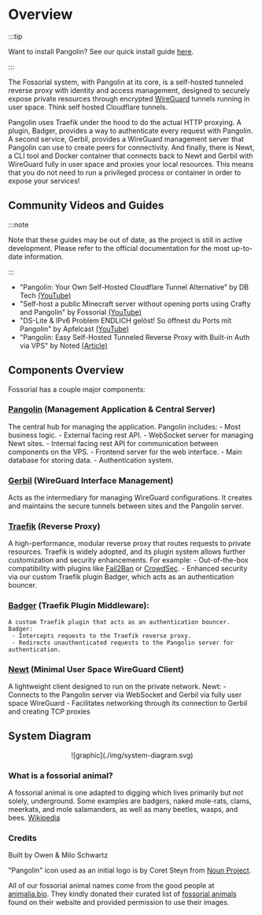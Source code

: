 # Overview

:::tip

Want to install Pangolin? See our quick install guide [here](https://docs.fossorial.io/Getting%20Started/quick-install).

:::

The Fossorial system, with Pangolin at its core, is a self-hosted tunneled reverse proxy with identity and access management, designed to securely expose private resources through encrypted [WireGuard](https://www.WireGuard.com/) tunnels running in user space. Think self hosted Cloudflare tunnels.

Pangolin uses Traefik under the hood to do the actual HTTP proxying. A plugin, Badger, provides a way to authenticate every request with Pangolin. A second service, Gerbil, provides a WireGuard management server that Pangolin can use to create peers for connectivity. And finally, there is Newt, a CLI tool and Docker container that connects back to Newt and Gerbil with WireGuard fully in user space and proxies your local resources. This means that you do not need to run a privileged process or container in order to expose your services!

## Community Videos and Guides

:::note

Note that these guides may be out of date, as the project is still in active development. Please refer to the official documentation for the most up-to-date information.

:::

- "Pangolin: Your Own Self-Hosted Cloudflare Tunnel Alternative" by DB Tech [(YouTube)](https://youtu.be/a-a-Xk1hXBQ?si=wbppkYJ3Skt3efXp)
- "Self-host a public Minecraft server without opening ports using Crafty and Pangolin" by Fossorial [(YouTube)](https://youtu.be/acWB5wQQoOE?si=YsrCPYTz6JpLCDjW)
- "DS-Lite & IPv6 Problem ENDLICH gelöst! So öffnest du Ports mit Pangolin" by Apfelcast [(YouTube)](https://youtu.be/z3Ao9CWH0GU?si=HJHyYFaROlijVmzO)
- "Pangolin: Easy Self-Hosted Tunneled Reverse Proxy with Built-in Auth via VPS" by Noted [(Article)](https://noted.lol/pangolin/)

## Components Overview

Fossorial has a couple major components:

### [**Pangolin**](https://github.com/fosrl/pangolin) (Management Application & Central Server)
   The central hub for managing the application. Pangolin includes:
    - Most business logic.
    - External facing rest API.
    - WebSocket server for managing Newt sites.
    - Internal facing rest API for communication between components on the VPS.
    - Frontend server for the web interface.
    - Main database for storing data.
    - Authentication system.

### [**Gerbil**](https://github.com/fosrl/gerbil) (WireGuard Interface Management)
   Acts as the intermediary for managing WireGuard configurations. It creates and maintains the secure tunnels between sites and the Pangolin server.

### [**Traefik**](https://github.com/traefik/traefik) (Reverse Proxy)
   A high-performance, modular reverse proxy that routes requests to private resources. Traefik is widely adopted, and its plugin system allows further customization and security enhancements. For example:
    - Out-of-the-box compatibility with plugins like [Fail2Ban](https://plugins.traefik.io/plugins/628c9ebcffc0cd18356a979f/fail2-ban) or [CrowdSec](https://plugins.traefik.io/plugins/6335346ca4caa9ddeffda116/crowdsec-bouncer-traefik-plugin).
    - Enhanced security via our custom Traefik plugin Badger, which acts as an authentication bouncer.

### [**Badger**](https://github.com/fosrl/badger) (Traefik Plugin Middleware):
    A custom Traefik plugin that acts as an authentication bouncer. Badger:
     - Intercepts requests to the Traefik reverse proxy.
     - Redirects unauthenticated requests to the Pangolin server for authentication.

### [**Newt**](https://github.com/fosrl/newt) (Minimal User Space WireGuard Client)
   A lightweight client designed to run on the private network. Newt:
    - Connects to the Pangolin server via WebSocket and Gerbil via fully user space WireGuard
    - Facilitates networking through its connection to Gerbil and creating TCP proxies

## System Diagram

<p align="center">
    ![graphic](./img/system-diagram.svg)
</p>

### What is a fossorial animal? 

A fossorial animal is one adapted to digging which lives primarily but not solely, underground. Some examples are badgers, naked mole-rats, clams, meerkats, and mole salamanders, as well as many beetles, wasps, and bees. [Wikipedia](https://en.wikipedia.org/wiki/Fossorial)

### Credits

Built by Owen & Milo Schwartz

"Pangolin" icon used as an initial logo is by Coret Steyn from [Noun Project](https://thenounproject.com/icon/pangolin-1798092/).

All of our fossorial animal names come from the good people at [animalia.bio](https://animalia.bio). They kindly donated their curated list of [fossorial animals](https://animalia.bio/fossorial-animals) found on their website and provided permission to use their images. 
